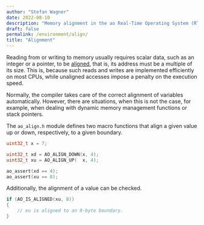 ```yaml
---
author: "Stefan Wagner"
date: 2022-08-10
description: "Memory alignment in the ao Real-Time Operating System (RTOS)."
draft: false
permalink: /environment/align/
title: "Alignment"
---
```


Reading from or writing to memory usually requires scalar data, such as an integer or a pointer, to be [aligned](https://en.wikipedia.org/wiki/Data_structure_alignment), that is, its address must be a multiple of its size. This is, because such reads and writes are implemented efficiently on most CPUs, while unaligned accesses impose a penalty on the execution speed.

Normally, the compiler takes care of the correct alignment of variables automatically. However, there are situations, when this is not the case, for example, when dealing with dynamic memory management functions or stack pointers.

The `ao_align.h` module defines two macro functions that align a given value up or down, respectively, to a given boundary.

```c
uint32_t x = 7;
```

```c
uint32_t xd = AO_ALIGN_DOWN(x, 4);
uint32_t xu = AO_ALIGN_UP(  x, 4);
```

```c
ao_assert(xd == 4);
ao_assert(xu == 8);
```

Additionally, the alignment of a value can be checked.

```c
if (AO_IS_ALIGNED(xu, 8))
{
    // xu is aligned to an 8-byte boundary.
}
```
